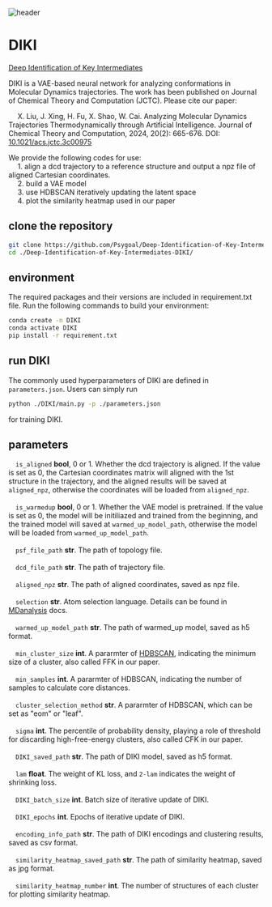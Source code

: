![header](images/toc.jpg)
# DIKI
[Deep Identification of Key Intermediates](https://github.com/Psygoal/Deep-Identification-of-Key-Intermediates-DIKI/)

DIKI is a VAE-based neural network for analyzing conformations in Molecular Dynamics trajectories.
The work has been published on Journal of Chemical Theory and Computation (JCTC). Please cite our 
paper:  
  
&ensp;&ensp; X. Liu, J. Xing, H. Fu, X. Shao, W. Cai. Analyzing Molecular Dynamics Trajectories Thermodynamically through Artificial Intelligence. Journal of Chemical Theory and Computation, 2024, 20(2): 665-676. DOI: [10.1021/acs.jctc.3c00975  ](http://dx.doi.org/10.1021/acs.jctc.3c00975)

We provide the following codes for use:  
&ensp;&ensp; 1. align a dcd trajectory to a reference structure and output a npz file of aligned Cartesian coordinates.  
&ensp;&ensp; 2. build a VAE model  
&ensp;&ensp; 3. use HDBSCAN iteratively updating the latent space  
&ensp;&ensp; 4. plot the similarity heatmap used in our paper  

## clone the repository     
```bash
git clone https://github.com/Psygoal/Deep-Identification-of-Key-Intermediates-DIKI/
cd ./Deep-Identification-of-Key-Intermediates-DIKI/
```

## environment  
The required packages and their versions are included in requirement.txt file. Run the following commands to build your environment:  
```bash
conda create -n DIKI
conda activate DIKI  
pip install -r requirement.txt
```

## run DIKI
The commonly used hyperparameters of DIKI are defined in ```parameters.json```. Users can simply run
```bash
python ./DIKI/main.py -p ./parameters.json
```
for training DIKI.

## parameters
&ensp;&ensp;```is_aligned``` **bool**, 0 or 1. Whether the dcd trajectory is aligned. If the value is set as 0, the Cartesian coordinates matrix will aligned with the 1st structure in the trajectory, and the aligned results will be saved at ```aligned_npz```, otherwise the coordinates will be loaded from ```aligned_npz```.  
<br/> 
&ensp;&ensp;```is_warmedup``` **bool**, 0 or 1. Whether the VAE model is pretrained. If the value is set as 0, the model will be initiliazed and trained from the beginning, and the trained model will saved at ```warmed_up_model_path```, otherwise the model will be loaded from ```warmed_up_model_path```.   
<br/> 
&ensp;&ensp;```psf_file_path``` **str**. The path of topology file.    
<br/> 
&ensp;&ensp;```dcd_file_path``` **str**. The path of trajectory file.    
<br/> 
&ensp;&ensp;```aligned_npz``` **str**. The path of aligned coordinates, saved as npz file.    
<br/> 
&ensp;&ensp;```selection``` **str**. Atom selection language. Details can be found in [MDanalysis](https://userguide.mdanalysis.org/stable/selections.html) docs.   
<br/>
&ensp;&ensp;```warmed_up_model_path``` **str**. The path of warmed_up model, saved as h5 format.   
<br/>
&ensp;&ensp;```min_cluster_size``` **int**. A pararmter of [HDBSCAN](https://hdbscan.readthedocs.io/en/latest/api.html), indicating the minimum size of a cluster, also called FFK in our paper.   
<br/>
&ensp;&ensp;```min_samples``` **int**. A pararmter of HDBSCAN, indicating the number of samples to calculate core distances.       
<br/>
&ensp;&ensp;```cluster_selection_method``` **str**. A pararmter of HDBSCAN, which can be set as "eom" or "leaf".    
<br/>
&ensp;&ensp;```sigma``` **int**. The percentile of probability density, playing a role of threshold for discarding high-free-energy clusters, also called CFK in our paper.    
<br/>
&ensp;&ensp;```DIKI_saved_path``` **str**. The path of DIKI model, saved as h5 format.     
<br/>
&ensp;&ensp;```lam``` **float**. The weight of KL loss, and ```2-lam``` indicates the weight of shrinking loss.    
<br/>
&ensp;&ensp;```DIKI_batch_size``` **int**. Batch size of iterative update of DIKI.    
<br/>
&ensp;&ensp;```DIKI_epochs``` **int**. Epochs of iterative update of DIKI.     
<br/>
&ensp;&ensp;```encoding_info_path``` **str**. The path of DIKI encodings and clustering results, saved as csv format.     
<br/>
&ensp;&ensp;```similarity_heatmap_saved_path``` **str**. The path of similarity heatmap, saved as jpg format.     
<br/>
&ensp;&ensp;```similarity_heatmap_number``` **int**. The number of structures of each cluster for plotting similarity heatmap.
